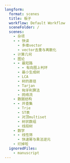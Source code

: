 ```yaml
---
longform:
  format: scenes
  title: 板子
  workflow: Default Workflow
  sceneFolder: /
  scenes:
    - 杂项
    - - 快读
      - 多维vector
      - vector去重与离散化
    - 计算几何
    - 图论
    - - 最短路
      - - 有向图上判环
      - 最小生成树
      - LCA
      - 树的直径
      - Tarjan
      - 匈牙利算法
      - 网络流
    - 数据结构
    - - 并查集
      - Trie
      - ST表
      - 对顶multiset
      - 树状数组
      - 线段树
    - 数学
    - - 线性筛
      - 快速幂与乘法逆元
    - 烂掉啦
  ignoredFiles:
    - manuscript
---
```

